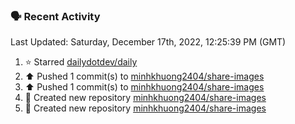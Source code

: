 ### 🗣 Recent Activity

<!--RECENT_ACTIVITY:last_update-->
Last Updated: Saturday, December 17th, 2022, 12:25:39 PM (GMT)
<!--RECENT_ACTIVITY:last_update_end-->
<!--RECENT_ACTIVITY:start-->
1. ⭐ Starred [dailydotdev/daily](https://github.com/dailydotdev/daily)
2. ⬆️ Pushed 1 commit(s) to [minhkhuong2404/share-images](https://github.com/minhkhuong2404/share-images)
3. ⬆️ Pushed 1 commit(s) to [minhkhuong2404/share-images](https://github.com/minhkhuong2404/share-images)
4. 📔 Created new repository [minhkhuong2404/share-images](https://github.com/minhkhuong2404/share-images)
5. 📔 Created new repository [minhkhuong2404/share-images](https://github.com/minhkhuong2404/share-images)
<!--RECENT_ACTIVITY:end-->
